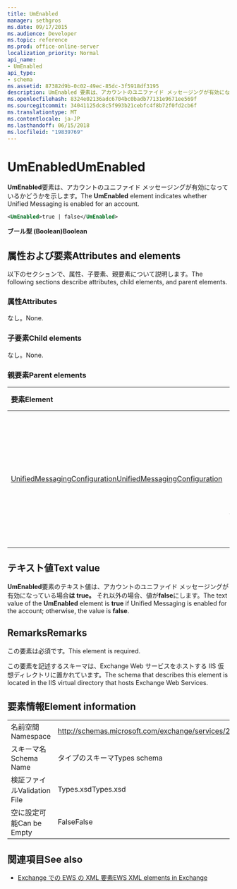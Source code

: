 ```yaml
---
title: UmEnabled
manager: sethgros
ms.date: 09/17/2015
ms.audience: Developer
ms.topic: reference
ms.prod: office-online-server
localization_priority: Normal
api_name:
- UmEnabled
api_type:
- schema
ms.assetid: 87382d9b-0c02-49ec-85dc-3f5918df3195
description: UmEnabled 要素は、アカウントのユニファイド メッセージングが有効になっているかどうかを示します。
ms.openlocfilehash: 8324e02136adc6704bc0badb77131e9671ee569f
ms.sourcegitcommit: 34041125dc8c5f993b21cebfc4f8b72f0fd2cb6f
ms.translationtype: MT
ms.contentlocale: ja-JP
ms.lasthandoff: 06/15/2018
ms.locfileid: "19839769"
---
```

# <a name="umenabled"></a><span data-ttu-id="a8c29-103">UmEnabled</span><span class="sxs-lookup"><span data-stu-id="a8c29-103">UmEnabled</span></span>

<span data-ttu-id="a8c29-104">**UmEnabled**要素は、アカウントのユニファイド メッセージングが有効になっているかどうかを示します。</span><span class="sxs-lookup"><span data-stu-id="a8c29-104">The **UmEnabled** element indicates whether Unified Messaging is enabled for an account.</span></span> 
  
```XML
<UmEnabled>true | false</UmEnabled>
```

 <span data-ttu-id="a8c29-105">**ブール型 (Boolean)**</span><span class="sxs-lookup"><span data-stu-id="a8c29-105">**Boolean**</span></span>
## <a name="attributes-and-elements"></a><span data-ttu-id="a8c29-106">属性および要素</span><span class="sxs-lookup"><span data-stu-id="a8c29-106">Attributes and elements</span></span>

<span data-ttu-id="a8c29-107">以下のセクションで、属性、子要素、親要素について説明します。</span><span class="sxs-lookup"><span data-stu-id="a8c29-107">The following sections describe attributes, child elements, and parent elements.</span></span>
  
### <a name="attributes"></a><span data-ttu-id="a8c29-108">属性</span><span class="sxs-lookup"><span data-stu-id="a8c29-108">Attributes</span></span>

<span data-ttu-id="a8c29-109">なし。</span><span class="sxs-lookup"><span data-stu-id="a8c29-109">None.</span></span>
  
### <a name="child-elements"></a><span data-ttu-id="a8c29-110">子要素</span><span class="sxs-lookup"><span data-stu-id="a8c29-110">Child elements</span></span>

<span data-ttu-id="a8c29-111">なし。</span><span class="sxs-lookup"><span data-stu-id="a8c29-111">None.</span></span>
  
### <a name="parent-elements"></a><span data-ttu-id="a8c29-112">親要素</span><span class="sxs-lookup"><span data-stu-id="a8c29-112">Parent elements</span></span>

|<span data-ttu-id="a8c29-113">**要素**</span><span class="sxs-lookup"><span data-stu-id="a8c29-113">**Element**</span></span>|<span data-ttu-id="a8c29-114">**説明**</span><span class="sxs-lookup"><span data-stu-id="a8c29-114">**Description**</span></span>|
|:-----|:-----|
|[<span data-ttu-id="a8c29-115">UnifiedMessagingConfiguration</span><span class="sxs-lookup"><span data-stu-id="a8c29-115">UnifiedMessagingConfiguration</span></span>](unifiedmessagingconfiguration.md) <br/> |<span data-ttu-id="a8c29-116">ユニファイド メッセージング サービスのサービスの構成情報が含まれています。</span><span class="sxs-lookup"><span data-stu-id="a8c29-116">Contains service configuration information for the Unified Messaging service.</span></span>  <br/> |
   
## <a name="text-value"></a><span data-ttu-id="a8c29-117">テキスト値</span><span class="sxs-lookup"><span data-stu-id="a8c29-117">Text value</span></span>

<span data-ttu-id="a8c29-118">**UmEnabled**要素のテキスト値は、アカウントのユニファイド メッセージングが有効になっている場合**は true。** それ以外の場合、値が**false**にします。</span><span class="sxs-lookup"><span data-stu-id="a8c29-118">The text value of the **UmEnabled** element is **true** if Unified Messaging is enabled for the account; otherwise, the value is **false**.</span></span>
  
## <a name="remarks"></a><span data-ttu-id="a8c29-119">Remarks</span><span class="sxs-lookup"><span data-stu-id="a8c29-119">Remarks</span></span>

<span data-ttu-id="a8c29-120">この要素は必須です。</span><span class="sxs-lookup"><span data-stu-id="a8c29-120">This element is required.</span></span>
  
<span data-ttu-id="a8c29-121">この要素を記述するスキーマは、Exchange Web サービスをホストする IIS 仮想ディレクトリに置かれています。</span><span class="sxs-lookup"><span data-stu-id="a8c29-121">The schema that describes this element is located in the IIS virtual directory that hosts Exchange Web Services.</span></span>
  
## <a name="element-information"></a><span data-ttu-id="a8c29-122">要素情報</span><span class="sxs-lookup"><span data-stu-id="a8c29-122">Element information</span></span>

|||
|:-----|:-----|
|<span data-ttu-id="a8c29-123">名前空間</span><span class="sxs-lookup"><span data-stu-id="a8c29-123">Namespace</span></span>  <br/> |http://schemas.microsoft.com/exchange/services/2006/types  <br/> |
|<span data-ttu-id="a8c29-124">スキーマ名</span><span class="sxs-lookup"><span data-stu-id="a8c29-124">Schema Name</span></span>  <br/> |<span data-ttu-id="a8c29-125">タイプのスキーマ</span><span class="sxs-lookup"><span data-stu-id="a8c29-125">Types schema</span></span>  <br/> |
|<span data-ttu-id="a8c29-126">検証ファイル</span><span class="sxs-lookup"><span data-stu-id="a8c29-126">Validation File</span></span>  <br/> |<span data-ttu-id="a8c29-127">Types.xsd</span><span class="sxs-lookup"><span data-stu-id="a8c29-127">Types.xsd</span></span>  <br/> |
|<span data-ttu-id="a8c29-128">空に設定可能</span><span class="sxs-lookup"><span data-stu-id="a8c29-128">Can be Empty</span></span>  <br/> |<span data-ttu-id="a8c29-129">False</span><span class="sxs-lookup"><span data-stu-id="a8c29-129">False</span></span>  <br/> |
   
## <a name="see-also"></a><span data-ttu-id="a8c29-130">関連項目</span><span class="sxs-lookup"><span data-stu-id="a8c29-130">See also</span></span>



- [<span data-ttu-id="a8c29-131">Exchange での EWS の XML 要素</span><span class="sxs-lookup"><span data-stu-id="a8c29-131">EWS XML elements in Exchange</span></span>](ews-xml-elements-in-exchange.md)

